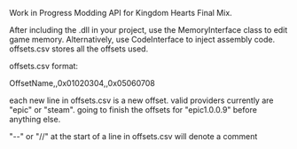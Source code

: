 Work in Progress Modding API for Kingdom Hearts Final Mix.


After including the .dll in your project, use the MemoryInterface class to edit game memory. Alternatively, use CodeInterface to inject assembly code. offsets.csv stores all the offsets used.

offsets.csv format:

OffsetName,<provider><version>,0x01020304,<provider><version>,0x05060708


each new line in offsets.csv is a new offset. valid providers currently are "epic" or "steam". going to finish the offsets for "epic1.0.0.9" before anything else.

"--" or "//" at the start of a line in offsets.csv will denote a comment
